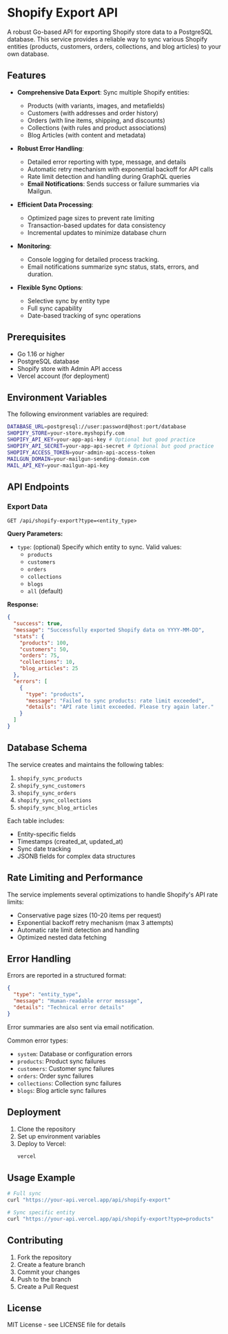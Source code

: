 # Shopify Export API

A robust Go-based API for exporting Shopify store data to a PostgreSQL database. This service provides a reliable way to sync various Shopify entities (products, customers, orders, collections, and blog articles) to your own database.

## Features

- **Comprehensive Data Export**: Sync multiple Shopify entities:
  - Products (with variants, images, and metafields)
  - Customers (with addresses and order history)
  - Orders (with line items, shipping, and discounts)
  - Collections (with rules and product associations)
  - Blog Articles (with content and metadata)

- **Robust Error Handling**:
  - Detailed error reporting with type, message, and details
  - Automatic retry mechanism with exponential backoff for API calls
  - Rate limit detection and handling during GraphQL queries
  - **Email Notifications**: Sends success or failure summaries via Mailgun.

- **Efficient Data Processing**:
  - Optimized page sizes to prevent rate limiting
  - Transaction-based updates for data consistency
  - Incremental updates to minimize database churn

- **Monitoring**:
  - Console logging for detailed process tracking.
  - Email notifications summarize sync status, stats, errors, and duration.

- **Flexible Sync Options**:
  - Selective sync by entity type
  - Full sync capability
  - Date-based tracking of sync operations

## Prerequisites

- Go 1.16 or higher
- PostgreSQL database
- Shopify store with Admin API access
- Vercel account (for deployment)

## Environment Variables

The following environment variables are required:

```bash
DATABASE_URL=postgresql://user:password@host:port/database
SHOPIFY_STORE=your-store.myshopify.com
SHOPIFY_API_KEY=your-app-api-key # Optional but good practice
SHOPIFY_API_SECRET=your-app-api-secret # Optional but good practice
SHOPIFY_ACCESS_TOKEN=your-admin-api-access-token
MAILGUN_DOMAIN=your-mailgun-sending-domain.com
MAIL_API_KEY=your-mailgun-api-key
```

## API Endpoints

### Export Data

```
GET /api/shopify-export?type=<entity_type>
```

**Query Parameters:**
- `type`: (optional) Specify which entity to sync. Valid values:
  - `products`
  - `customers`
  - `orders`
  - `collections`
  - `blogs`
  - `all` (default)

**Response:**
```json
{
  "success": true,
  "message": "Successfully exported Shopify data on YYYY-MM-DD",
  "stats": {
    "products": 100,
    "customers": 50,
    "orders": 75,
    "collections": 10,
    "blog_articles": 25
  },
  "errors": [
    {
      "type": "products",
      "message": "Failed to sync products: rate limit exceeded",
      "details": "API rate limit exceeded. Please try again later."
    }
  ]
}
```

## Database Schema

The service creates and maintains the following tables:

1. `shopify_sync_products`
2. `shopify_sync_customers`
3. `shopify_sync_orders`
4. `shopify_sync_collections`
5. `shopify_sync_blog_articles`

Each table includes:
- Entity-specific fields
- Timestamps (created_at, updated_at)
- Sync date tracking
- JSONB fields for complex data structures

## Rate Limiting and Performance

The service implements several optimizations to handle Shopify's API rate limits:

- Conservative page sizes (10-20 items per request)
- Exponential backoff retry mechanism (max 3 attempts)
- Automatic rate limit detection and handling
- Optimized nested data fetching

## Error Handling

Errors are reported in a structured format:

```json
{
  "type": "entity_type",
  "message": "Human-readable error message",
  "details": "Technical error details"
}
```

Error summaries are also sent via email notification.

Common error types:
- `system`: Database or configuration errors
- `products`: Product sync failures
- `customers`: Customer sync failures
- `orders`: Order sync failures
- `collections`: Collection sync failures
- `blogs`: Blog article sync failures

## Deployment

1. Clone the repository
2. Set up environment variables
3. Deploy to Vercel:
   ```bash
   vercel
   ```

## Usage Example

```bash
# Full sync
curl "https://your-api.vercel.app/api/shopify-export"

# Sync specific entity
curl "https://your-api.vercel.app/api/shopify-export?type=products"
```

## Contributing

1. Fork the repository
2. Create a feature branch
3. Commit your changes
4. Push to the branch
5. Create a Pull Request

## License

MIT License - see LICENSE file for details 